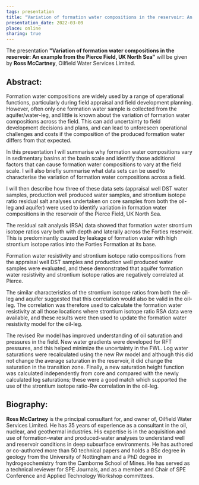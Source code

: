 ```yaml
---
tags: presentation 
title: "Variation of formation water compositions in the reservoir: An example from the Pierce Field, UK North Sea (Ross McCartney, Oilfield Water Services Limited)"
presentation_date: 2022-03-09
place: online
sharing: true 
---
```

The presentation **"Variation of formation water compositions in the reservoir: An example from the Pierce Field, UK North Sea"** will be given by **Ross McCartney**, Oilfield Water Services Limited.
 
## Abstract:
Formation water compositions are widely used by a range of operational functions, particularly during field appraisal and field development planning.  However, often only one formation water sample is collected from the aquifer/water-leg, and little is known about the variation of formation water compositions across the field.  This can add uncertainty to field development decisions and plans, and can lead to unforeseen operational challenges and costs if the composition of the produced formation water differs from that expected.
 
In this presentation I will summarise why formation water compositions vary in sedimentary basins at the basin scale and identify those additional factors that can cause formation water compositions to vary at the field scale.  I will also briefly summarise what data sets can be used to characterise the variation of formation water compositions across a field.
 
I will then describe how three of these data sets (appraisal well DST water samples, production well produced water samples, and strontium isotope ratio residual salt analyses undertaken on core samples from both the oil-leg and aquifer) were used to identify variation in formation water compositions in the reservoir of the Pierce Field, UK North Sea. 
 
The residual salt analysis (RSA) data showed that formation water strontium isotope ratios vary both with depth and laterally across the Forties reservoir.  This is predominantly caused by leakage of formation water with high strontium isotope ratios into the Forties Formation at its base. 
 
Formation water resistivity and strontium isotope ratio compositions from the appraisal well DST samples and production well produced water samples were evaluated, and these demonstrated that aquifer formation water resistivity and strontium isotope ratios are negatively correlated at Pierce.
 
The similar characteristics of the strontium isotope ratios from both the oil-leg and aquifer suggested that this correlation would also be valid in the oil-leg.  The correlation was therefore used to calculate the formation water resistivity at all those locations where strontium isotope ratio RSA data were available, and these results were then used to update the formation water resistivity model for the oil-leg. 
 
The revised Rw model has improved understanding of oil saturation and pressures in the field.  New water gradients were developed for RFT pressures, and this helped minimize the uncertainty in the FWL.  Log water saturations were recalculated using the new Rw model and although this did not change the average saturation in the reservoir, it did change the saturation in the transition zone.  Finally, a new saturation height function was calculated independently from core and compared with the newly calculated log saturations; these were a good match which supported the use of the strontium isotope ratio-Rw correlation in the oil-leg.
 

## Biography:
**Ross McCartney** is the principal consultant for, and owner of, Oilfield Water Services Limited.  He has 35 years of experience as a consultant in the oil, nuclear, and geothermal industries.  His expertise is in the acquisition and use of formation-water and produced-water analyses to understand well and reservoir conditions in deep subsurface environments. He has authored or co-authored more than 50 technical papers and holds a BSc degree in geology from the University of Nottingham and a PhD degree in hydrogeochemistry from the Camborne School of Mines. He has served as a technical reviewer for SPE Journals, and as a member and Chair of SPE Conference and Applied Technology Workshop committees.

